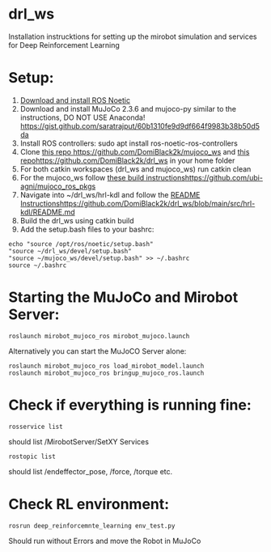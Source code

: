# drl_ws

Installation instrucktions for setting up the mirobot simulation and services for Deep Reinforcement Learning

# Setup:

1. [Download and install ROS Noetic](http://wiki.ros.org/noetic/Installation)
2. Download and install MuJoCo 2.3.6 and mujoco-py similar to the instructions, DO NOT USE Anaconda! https://gist.github.com/saratrajput/60b1310fe9d9df664f9983b38b50d5da
3. Install ROS controllers: sudo apt install ros-noetic-ros-controllers
4. Clone [this repo ](https://github.com/DomiBlack2k/mujoco_ws)https://github.com/DomiBlack2k/mujoco_ws and [this repo](https://github.com/DomiBlack2k/drl_ws)https://github.com/DomiBlack2k/drl_ws in your home folder
5. For both catkin workspaces (drl_ws and mujoco_ws) run catkin clean
6. For the mujoco_ws follow [these build instructions](https://github.com/ubi-agni/mujoco_ros_pkgs)https://github.com/ubi-agni/mujoco_ros_pkgs
7. Navigate into ~/drl_ws/hrl-kdl and follow the [README Instructions](https://github.com/DomiBlack2k/drl_ws/blob/main/src/hrl-kdl/README.md)https://github.com/DomiBlack2k/drl_ws/blob/main/src/hrl-kdl/README.md
8. Build the drl_ws using catkin build
9. Add the setup.bash files to your bashrc:
```
echo "source /opt/ros/noetic/setup.bash"
"source ~/drl_ws/devel/setup.bash"
"source ~/mujoco_ws/devel/setup.bash" >> ~/.bashrc
source ~/.bashrc
```
# Starting the MuJoCo and Mirobot Server: 
```
roslaunch mirobot_mujoco_ros mirobot_mujoco.launch
```
Alternatively you can start the MuJoCO Server alone: 
```
roslaunch mirobot_mujoco_ros load_mirobot_model.launch
roslaunch mirobot_mujoco_ros bringup_mujoco_ros.launch
```
# Check if everything is running fine: 
```
rosservice list
```
should list /MirobotServer/SetXY Services
```
rostopic list
```
should list /endeffector_pose, /force, /torque etc.

# Check RL environment:
```
rosrun deep_reinforcemnte_learning env_test.py
```
Should run without Errors and move the Robot in MuJoCo
